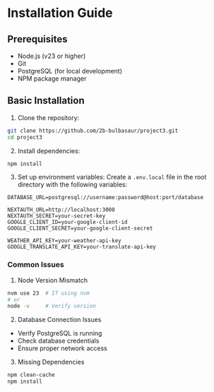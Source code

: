 # Installation Guide

## Prerequisites
- Node.js (v23 or higher)
- Git
- PostgreSQL (for local development)
- NPM package manager

## Basic Installation

1. Clone the repository:
```bash
git clone https://github.com/2b-bulbasaur/project3.git
cd project3
```

2. Install dependencies:
```bash
npm install
```

3. Set up environment variables:
Create a `.env.local` file in the root directory with the following variables:

```plaintext
DATABASE_URL=postgresql://username:password@host:port/database

NEXTAUTH_URL=http://localhost:3000
NEXTAUTH_SECRET=your-secret-key
GOOGLE_CLIENT_ID=your-google-client-id
GOOGLE_CLIENT_SECRET=your-google-client-secret

WEATHER_API_KEY=your-weather-api-key
GOOGLE_TRANSLATE_API_KEY=your-translate-api-key
```

### Common Issues

1. Node Version Mismatch
```bash
nvm use 23  # If using nvm
# or
node -v     # Verify version
```

2. Database Connection Issues
- Verify PostgreSQL is running
- Check database credentials
- Ensure proper network access

3. Missing Dependencies
```bash
npm clean-cache
npm install
```